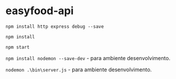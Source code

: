 # easyfood-api

`npm install http express debug --save`

`npm install`

`npm start`

`npm install nodemon --save-dev` - para ambiente desenvolvimento.

`nodemon .\bin\server.js` - para ambiente desenvolvimento.